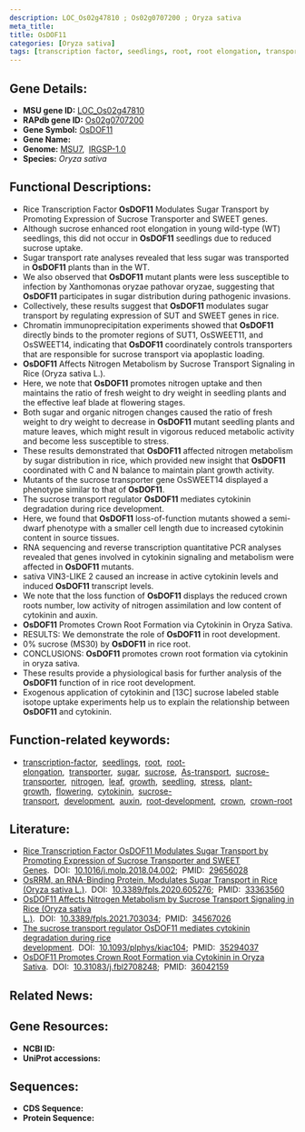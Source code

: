 ```yaml
---
description: LOC_Os02g47810 ; Os02g0707200 ; Oryza sativa
meta_title:
title: OsDOF11
categories: [Oryza sativa]
tags: [transcription factor, seedlings, root, root elongation, transporter, sugar, sucrose, As transport, sucrose transporter, nitrogen, leaf, growth, seedling, stress, plant growth, flowering, cytokinin, sucrose transport, development, auxin, root development, crown, crown root]
---
```


## Gene Details:
- **MSU gene ID:** [LOC_Os02g47810](http://rice.uga.edu/cgi-bin/ORF_infopage.cgi?orf=LOC_Os02g47810)  
- **RAPdb gene ID:** [Os02g0707200](https://rapdb.dna.affrc.go.jp/locus/?name=Os02g0707200)  
- **Gene Symbol:** <u>OsDOF11</u>
- **Gene Name:**
- **Genome:**  [MSU7](http://rice.uga.edu/),&nbsp;&nbsp;[IRGSP-1.0](https://rapdb.dna.affrc.go.jp/download/irgsp1.html)
- **Species:** *Oryza sativa*

## Functional Descriptions:
   - Rice Transcription Factor **OsDOF11** Modulates Sugar Transport by Promoting Expression of Sucrose Transporter and SWEET genes.
   - Although sucrose enhanced root elongation in young wild-type (WT) seedlings, this did not occur in **OsDOF11** seedlings due to reduced sucrose uptake.
   - Sugar transport rate analyses revealed that less sugar was transported in **OsDOF11** plants than in the WT.
   - We also observed that **OsDOF11** mutant plants were less susceptible to infection by Xanthomonas oryzae pathovar oryzae, suggesting that **OsDOF11** participates in sugar distribution during pathogenic invasions.
   - Collectively, these results suggest that **OsDOF11** modulates sugar transport by regulating expression of SUT and SWEET genes in rice.
   - Chromatin immunoprecipitation experiments showed that **OsDOF11** directly binds to the promoter regions of SUT1, OsSWEET11, and OsSWEET14, indicating that **OsDOF11** coordinately controls transporters that are responsible for sucrose transport via apoplastic loading.
   - **OsDOF11** Affects Nitrogen Metabolism by Sucrose Transport Signaling in Rice (Oryza sativa L.).
   - Here, we note that **OsDOF11** promotes nitrogen uptake and then maintains the ratio of fresh weight to dry weight in seedling plants and the effective leaf blade at flowering stages.
   - Both sugar and organic nitrogen changes caused the ratio of fresh weight to dry weight to decrease in **OsDOF11** mutant seedling plants and mature leaves, which might result in vigorous reduced metabolic activity and become less susceptible to stress.
   - These results demonstrated that **OsDOF11** affected nitrogen metabolism by sugar distribution in rice, which provided new insight that **OsDOF11** coordinated with C and N balance to maintain plant growth activity.
   - Mutants of the sucrose transporter gene OsSWEET14 displayed a phenotype similar to that of **OsDOF11**.
   - The sucrose transport regulator **OsDOF11** mediates cytokinin degradation during rice development.
   - Here, we found that **OsDOF11** loss-of-function mutants showed a semi-dwarf phenotype with a smaller cell length due to increased cytokinin content in source tissues.
   - RNA sequencing and reverse transcription quantitative PCR analyses revealed that genes involved in cytokinin signaling and metabolism were affected in **OsDOF11** mutants.
   - sativa VIN3-LIKE 2 caused an increase in active cytokinin levels and induced **OsDOF11** transcript levels.
   - We note that the loss function of **OsDOF11** displays the reduced crown roots number, low activity of nitrogen assimilation and low content of cytokinin and auxin.
   - **OsDOF11** Promotes Crown Root Formation via Cytokinin in Oryza Sativa.
   - RESULTS: We demonstrate the role of **OsDOF11** in root development.
   - 0% sucrose (MS30) by **OsDOF11** in rice root.
   - CONCLUSIONS: **OsDOF11** promotes crown root formation via cytokinin in oryza sativa.
   - These results provide a physiological basis for further analysis of the **OsDOF11** function of in rice root development.
   - Exogenous application of cytokinin and [13C] sucrose labeled stable isotope uptake experiments help us to explain the relationship between **OsDOF11** and cytokinin.

## Function-related keywords:
   - [transcription-factor](/tags/transcription-factor/),&nbsp;&nbsp;[seedlings](/tags/seedlings/),&nbsp;&nbsp;[root](/tags/root/),&nbsp;&nbsp;[root-elongation](/tags/root-elongation/),&nbsp;&nbsp;[transporter](/tags/transporter/),&nbsp;&nbsp;[sugar](/tags/sugar/),&nbsp;&nbsp;[sucrose](/tags/sucrose/),&nbsp;&nbsp;[As-transport](/tags/As-transport/),&nbsp;&nbsp;[sucrose-transporter](/tags/sucrose-transporter/),&nbsp;&nbsp;[nitrogen](/tags/nitrogen/),&nbsp;&nbsp;[leaf](/tags/leaf/),&nbsp;&nbsp;[growth](/tags/growth/),&nbsp;&nbsp;[seedling](/tags/seedling/),&nbsp;&nbsp;[stress](/tags/stress/),&nbsp;&nbsp;[plant-growth](/tags/plant-growth/),&nbsp;&nbsp;[flowering](/tags/flowering/),&nbsp;&nbsp;[cytokinin](/tags/cytokinin/),&nbsp;&nbsp;[sucrose-transport](/tags/sucrose-transport/),&nbsp;&nbsp;[development](/tags/development/),&nbsp;&nbsp;[auxin](/tags/auxin/),&nbsp;&nbsp;[root-development](/tags/root-development/),&nbsp;&nbsp;[crown](/tags/crown/),&nbsp;&nbsp;[crown-root](/tags/crown-root/)

## Literature:
   - [Rice Transcription Factor OsDOF11 Modulates Sugar Transport by Promoting Expression of Sucrose Transporter and SWEET Genes](https://www.doi.org/10.1016/j.molp.2018.04.002).&nbsp;&nbsp;DOI:&nbsp;&nbsp;[10.1016/j.molp.2018.04.002](https://www.doi.org/10.1016/j.molp.2018.04.002);&nbsp;&nbsp;PMID:&nbsp;&nbsp;[29656028](https://pubmed.ncbi.nlm.nih.gov/29656028/)
   - [OsRRM, an RNA-Binding Protein, Modulates Sugar Transport in Rice (Oryza sativa L.)](https://www.doi.org/10.3389/fpls.2020.605276).&nbsp;&nbsp;DOI:&nbsp;&nbsp;[10.3389/fpls.2020.605276](https://www.doi.org/10.3389/fpls.2020.605276);&nbsp;&nbsp;PMID:&nbsp;&nbsp;[33363560](https://pubmed.ncbi.nlm.nih.gov/33363560/)
   - [OsDOF11 Affects Nitrogen Metabolism by Sucrose Transport Signaling in Rice (Oryza sativa L.)](https://www.doi.org/10.3389/fpls.2021.703034).&nbsp;&nbsp;DOI:&nbsp;&nbsp;[10.3389/fpls.2021.703034](https://www.doi.org/10.3389/fpls.2021.703034);&nbsp;&nbsp;PMID:&nbsp;&nbsp;[34567026](https://pubmed.ncbi.nlm.nih.gov/34567026/)
   - [The sucrose transport regulator OsDOF11 mediates cytokinin degradation during rice development](https://www.doi.org/10.1093/plphys/kiac104).&nbsp;&nbsp;DOI:&nbsp;&nbsp;[10.1093/plphys/kiac104](https://www.doi.org/10.1093/plphys/kiac104);&nbsp;&nbsp;PMID:&nbsp;&nbsp;[35294037](https://pubmed.ncbi.nlm.nih.gov/35294037/)
   - [OsDOF11 Promotes Crown Root Formation via Cytokinin in Oryza Sativa](https://www.doi.org/10.31083/j.fbl2708248).&nbsp;&nbsp;DOI:&nbsp;&nbsp;[10.31083/j.fbl2708248](https://www.doi.org/10.31083/j.fbl2708248);&nbsp;&nbsp;PMID:&nbsp;&nbsp;[36042159](https://pubmed.ncbi.nlm.nih.gov/36042159/)

## Related News:

## Gene Resources:
- **NCBI ID:**  []()
- **UniProt accessions:** [](https://www.uniprot.org/uniprotkb//entry)

## Sequences:
- **CDS Sequence:**
- **Protein Sequence:**
